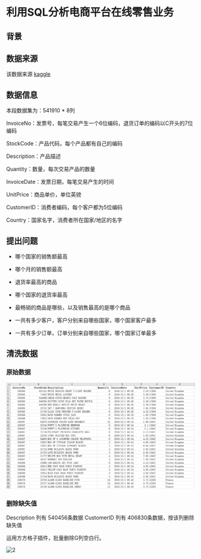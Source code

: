 # 利用SQL分析电商平台在线零售业务

背景
--


数据来源
--
该数据来源  [kaggle](https://www.kaggle.com/carrie1/ecommerce-data)

数据信息
--
本段数据集为：541910 * 8列

InvoiceNo：发票号，每笔交易产生一个6位编码，退货订单的编码以C开头的7位编码

StockCode：产品代码，每个产品都有自己的编码

Description：产品描述

Quantity：数量，每次交易产品的数量

InvoiceDate：发票日期，每笔交易产生的时间

UnitPrice：商品单价，单位英镑

CustomerID：消费者编码，每个客户都为5位编码

Country：国家名字，消费者所在国家/地区的名字

提出问题
---

* 哪个国家的销售额最高

* 哪个月的销售额最高

* 退货率最高的商品

* 哪个国家的退货率最高

* 最畅销的商品是哪些，以及销售最高的是哪个商品

* 一共有多少客户，客户分别来自哪些国家，哪个国家客户最多

* 一共有多少订单，订单分别来自哪些国家，哪个国家订单最多

清洗数据
---
### 原始数据

![1](https://github.com/lin5188/XH_Notes/blob/master/DOC/%E6%9C%BA%E5%99%A8%E5%AD%A6%E4%B9%A0/%E6%A1%88%E4%BE%8B%E5%88%86%E6%9E%90/%E9%9B%B6%E5%94%AE/SQL/1.png "原始数据")

### 删除缺失值

Description 列有 540456条数据
CustomerID 列有 406830条数据，按该列删除缺失值

运用方方格子插件，批量删除G列空白行。

![2]()


